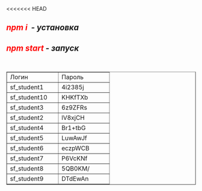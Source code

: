 <<<<<<< HEAD
<h2><em><strong><span style="color: #ff0000;">npm i</span>&nbsp;</strong> - установка</em></h2>
<h2><em><span style="color: #ff0000;">npm start</span> - запуск</em></h2>
<p>&nbsp;</p>
<table dir="ltr" border="1" cellspacing="0" cellpadding="0" data-sheets-root="1"><colgroup><col width="137" /><col width="136" /></colgroup>
<tbody>
<tr>
<td data-sheets-value="{&quot;1&quot;:2,&quot;2&quot;:&quot;Логин&quot;}">Логин</td>
<td data-sheets-value="{&quot;1&quot;:2,&quot;2&quot;:&quot;Пароль&quot;}">Пароль</td>
</tr>
<tr>
<td data-sheets-value="{&quot;1&quot;:2,&quot;2&quot;:&quot;sf_student1&quot;}">sf_student1</td>
<td data-sheets-value="{&quot;1&quot;:2,&quot;2&quot;:&quot;4i2385j&quot;}">4i2385j</td>
</tr>
<tr>
<td data-sheets-value="{&quot;1&quot;:2,&quot;2&quot;:&quot;sf_student10&quot;}">sf_student10</td>
<td data-sheets-value="{&quot;1&quot;:2,&quot;2&quot;:&quot;KHKfTXb&quot;}">KHKfTXb</td>
</tr>
<tr>
<td data-sheets-value="{&quot;1&quot;:2,&quot;2&quot;:&quot;sf_student3&quot;}">sf_student3</td>
<td data-sheets-value="{&quot;1&quot;:2,&quot;2&quot;:&quot;6z9ZFRs&quot;}">6z9ZFRs</td>
</tr>
<tr>
<td data-sheets-value="{&quot;1&quot;:2,&quot;2&quot;:&quot;sf_student2&quot;}">sf_student2</td>
<td data-sheets-value="{&quot;1&quot;:2,&quot;2&quot;:&quot;lV8xjCH&quot;}">lV8xjCH</td>
</tr>
<tr>
<td data-sheets-value="{&quot;1&quot;:2,&quot;2&quot;:&quot;sf_student4&quot;}">sf_student4</td>
<td data-sheets-value="{&quot;1&quot;:2,&quot;2&quot;:&quot;Br1+tbG&quot;}">Br1+tbG</td>
</tr>
<tr>
<td data-sheets-value="{&quot;1&quot;:2,&quot;2&quot;:&quot;sf_student5&quot;}">sf_student5</td>
<td data-sheets-value="{&quot;1&quot;:2,&quot;2&quot;:&quot;LuwAwJf&quot;}">LuwAwJf</td>
</tr>
<tr>
<td data-sheets-value="{&quot;1&quot;:2,&quot;2&quot;:&quot;sf_student6&quot;}">sf_student6</td>
<td data-sheets-value="{&quot;1&quot;:2,&quot;2&quot;:&quot;eczpWCB&quot;}">eczpWCB</td>
</tr>
<tr>
<td data-sheets-value="{&quot;1&quot;:2,&quot;2&quot;:&quot;sf_student7&quot;}">sf_student7</td>
<td data-sheets-value="{&quot;1&quot;:2,&quot;2&quot;:&quot;P6VcKNf&quot;}">P6VcKNf</td>
</tr>
<tr>
<td data-sheets-value="{&quot;1&quot;:2,&quot;2&quot;:&quot;sf_student8&quot;}">sf_student8</td>
<td data-sheets-value="{&quot;1&quot;:2,&quot;2&quot;:&quot;5QB0KM/&quot;}">5QB0KM/</td>
</tr>
<tr>
<td data-sheets-value="{&quot;1&quot;:2,&quot;2&quot;:&quot;sf_student9&quot;}">sf_student9</td>
<td data-sheets-value="{&quot;1&quot;:2,&quot;2&quot;:&quot;DTdEwAn&quot;}">DTdEwAn</td>
</tr>
</tbody>
</table>

